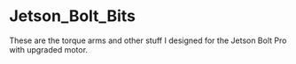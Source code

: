 # Jetson_Bolt_Bits
These are the torque arms and other stuff I designed for the Jetson Bolt Pro with upgraded motor.
